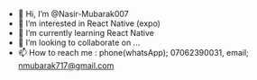 - 👋 Hi, I’m @Nasir-Mubarak007
- 👀 I’m interested in React Native (expo)
- 🌱 I’m currently learning React Native
- 💞️ I’m looking to collaborate on ...
- 📫 How to reach me : phone(whatsApp); 07062390031, email; nmubarak717@gmail.com

<!---
Nasir-Mubarak007/Nasir-Mubarak007 is a ✨ special ✨ repository because its `README.md` (this file) appears on your GitHub profile.
You can click the Preview link to take a look at your changes.
--->
